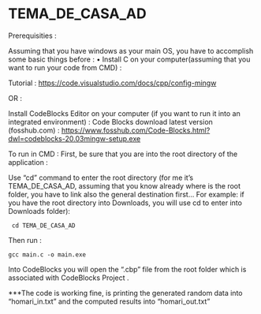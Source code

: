 # TEMA_DE_CASA_AD

Prerequisities : 

Assuming that you have windows as your main OS, you have to accomplish some basic things before :
•	Install C on your computer(assuming that you want to run your code from CMD) :

Tutorial : 
  https://code.visualstudio.com/docs/cpp/config-mingw

  
OR :

  Install  CodeBlocks Editor on your computer (if you want to run it into an integrated environment) : 
  Code Blocks download latest version (fosshub.com) : 
          https://www.fosshub.com/Code-Blocks.html?dwl=codeblocks-20.03mingw-setup.exe
                 

To run in CMD : 
First, be sure that you are into the root directory of the application :

Use “cd” command to enter the root directory (for me it’s TEMA_DE_CASA_AD, assuming that you know already where is the root folder, you have to link also the general destination first… For example: if you have the root directory into Downloads, you will use cd to enter into Downloads folder):

     cd TEMA_DE_CASA_AD

Then run : 

    gcc main.c -o main.exe

Into CodeBlocks you will open the “.cbp” file from the root folder which is associated with CodeBlocks Project .

***The code is working fine, is printing the generated random data into “homari_in.txt” and the computed results into “homari_out.txt” 
